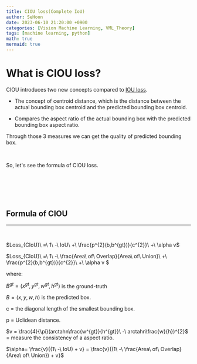 ```yaml
---
title: CIOU loss(Complete IoU)
author: SeHoon
date: 2023-06-10 21:20:00 +0900
categories: [Vision Machine Learning, VML_Theory]
tags: [machine learning, python]
math: true
mermaid: true
---
```


# What is CIOU loss?
CIOU introduces two new concepts compared to [IOU loss](https://csh970605.github.io/posts/IOU_Loss/).<br>

+ The concept of centroid distance, which is the distance between the actual bounding box centroid and the predicted bounding box centroid.

+ Compares the aspect ratio of the actual bounding box with the predicted bounding box aspect ratio.

Through those 3 measures we can get the quality of predicted bounding box.

<br>

So, let's see the formula of CIOU loss.

<br><br><br><br>

## Formula of CIOU
---
<br>


$Loss_{CIoU}\ =\ 1\ -\ IoU\ +\ \frac{p^{2}(b,b^{gt})}{c^{2}}\ +\ \alpha v$<br>

$Loss_{CIoU}\ =\ 1\ -\ \frac{Area\ of\ Overlap}{Area\ of\ Union}\ +\ \frac{p^{2}(b,b^{gt})}{c^{2}}\ +\ \alpha v $

where:<br>

$B^{gt} = (x^{gt}, y^{gt}, w^{gt}, h^{gt})$ is the ground-truth<br>

$B = (x, y, w, h)$ is the predicted box.<br>

c = the diagonal length of the smallest bounding box.<br>

p = Uclidean distance.<br>

$v = \frac{4}{\pi}(arctahn\frac{w^{gt}}{h^{gt}}\ -\ arctahn\frac{w}{h})^{2}$ = measure the consistency of a aspect ratio.<br>

$\alpha= \frac{v}{(1\ -\ IoU) + v} = \frac{v}{(1\ -\ \frac{Area\ of\ Overlap}{Area\ of\ Union}) + v}$


